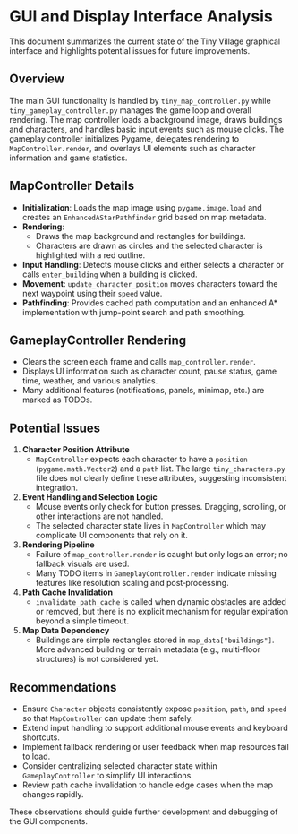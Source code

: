 # GUI and Display Interface Analysis

This document summarizes the current state of the Tiny Village graphical interface and highlights potential issues for future improvements.

## Overview

The main GUI functionality is handled by `tiny_map_controller.py` while `tiny_gameplay_controller.py` manages the game loop and overall rendering. The map controller loads a background image, draws buildings and characters, and handles basic input events such as mouse clicks. The gameplay controller initializes Pygame, delegates rendering to `MapController.render`, and overlays UI elements such as character information and game statistics.

## MapController Details

- **Initialization**: Loads the map image using `pygame.image.load` and creates an `EnhancedAStarPathfinder` grid based on map metadata.
- **Rendering**:
  - Draws the map background and rectangles for buildings.
  - Characters are drawn as circles and the selected character is highlighted with a red outline.
- **Input Handling**: Detects mouse clicks and either selects a character or calls `enter_building` when a building is clicked.
- **Movement**: `update_character_position` moves characters toward the next waypoint using their `speed` value.
- **Pathfinding**: Provides cached path computation and an enhanced A* implementation with jump-point search and path smoothing.

## GameplayController Rendering

- Clears the screen each frame and calls `map_controller.render`.
- Displays UI information such as character count, pause status, game time, weather, and various analytics.
- Many additional features (notifications, panels, minimap, etc.) are marked as TODOs.

## Potential Issues

1. **Character Position Attribute**
   - `MapController` expects each character to have a `position` (`pygame.math.Vector2`) and a `path` list. The large `tiny_characters.py` file does not clearly define these attributes, suggesting inconsistent integration.
2. **Event Handling and Selection Logic**
   - Mouse events only check for button presses. Dragging, scrolling, or other interactions are not handled.
   - The selected character state lives in `MapController` which may complicate UI components that rely on it.
3. **Rendering Pipeline**
   - Failure of `map_controller.render` is caught but only logs an error; no fallback visuals are used.
   - Many TODO items in `GameplayController.render` indicate missing features like resolution scaling and post‑processing.
4. **Path Cache Invalidation**
   - `invalidate_path_cache` is called when dynamic obstacles are added or removed, but there is no explicit mechanism for regular expiration beyond a simple timeout.
5. **Map Data Dependency**
   - Buildings are simple rectangles stored in `map_data["buildings"]`. More advanced building or terrain metadata (e.g., multi-floor structures) is not considered yet.

## Recommendations

- Ensure `Character` objects consistently expose `position`, `path`, and `speed` so that `MapController` can update them safely.
- Extend input handling to support additional mouse events and keyboard shortcuts.
- Implement fallback rendering or user feedback when map resources fail to load.
- Consider centralizing selected character state within `GameplayController` to simplify UI interactions.
- Review path cache invalidation to handle edge cases when the map changes rapidly.

These observations should guide further development and debugging of the GUI components.
